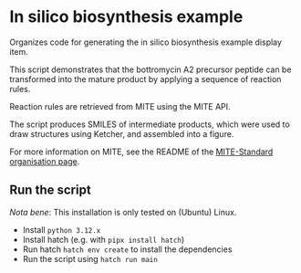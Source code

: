 In silico biosynthesis example
=========

Organizes code for generating the in silico biosynthesis example display item.

This script demonstrates that the bottromycin A2 precursor peptide can be transformed into the mature product by applying a sequence of reaction rules. 

Reaction rules are retrieved from MITE using the MITE API.

The script produces SMILES of intermediate products, which were used to draw structures using Ketcher, and assembled into a figure.

For more information on MITE, see the README of the [MITE-Standard organisation page](https://github.com/mite-standard).

## Run the script

*Nota bene*: This installation is only tested on (Ubuntu) Linux.

- Install `python 3.12.x`
- Install hatch (e.g. with `pipx install hatch`)
- Run hatch `hatch env create` to install the dependencies
- Run the script using `hatch run main`

